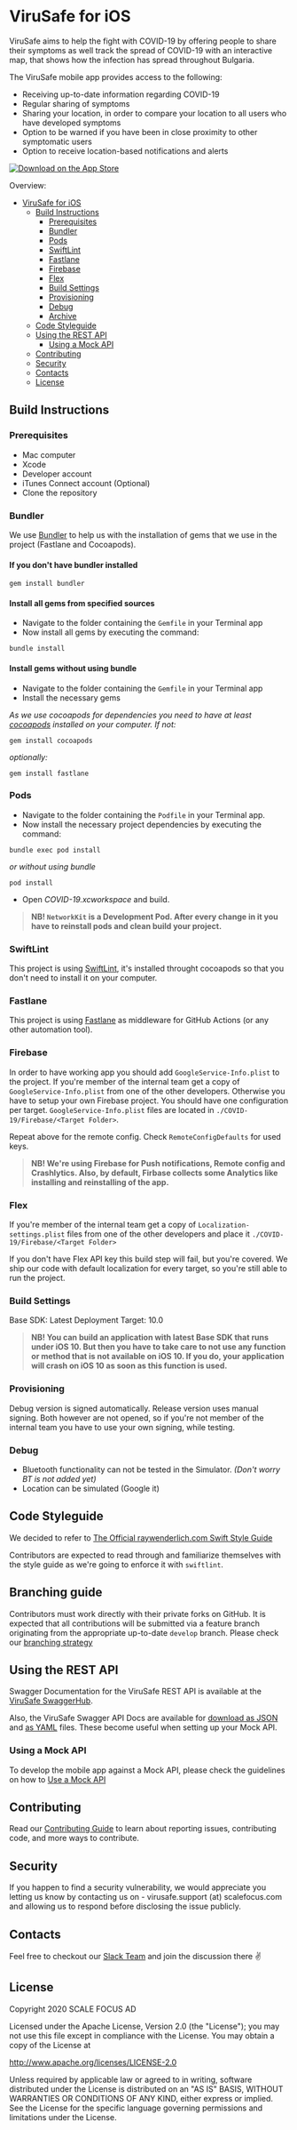 #  ViruSafe for iOS

ViruSafe aims to help the fight with COVID-19 by offering people to share their symptoms as well track the spread of COVID-19 with an interactive map, that shows how the infection has spread throughout Bulgaria.

The ViruSafe mobile app provides access to the following:
- Receiving up-to-date information regarding COVID-19
- Regular sharing of symptoms
- Sharing your location, in order to compare your location to all users who have developed symptoms
- Option to be warned if you have been in close proximity to other symptomatic users
- Option to receive location-based notifications and alerts

<a href="https://apps.apple.com/bg/app/virusafe/id1506362170?mt=8"><img alt='Download on the App Store' src='https://linkmaker.itunes.apple.com/en-gb/badge-lrg.svg?releaseDate=2020-04-06&kind=iossoftware&bubble=ios_apps'/></a>

Overview:
- [ViruSafe for iOS](#virusafe-for-ios)
  - [Build Instructions](#build-instructions)
    - [Prerequisites](#prerequisites)
    - [Bundler](#bundler)
    - [Pods](#pods)
    - [SwiftLint](#swiftlint)
    - [Fastlane](#fastlane)
    - [Firebase](#firebase)
    - [Flex](#flex)
    - [Build Settings](#build-settings)
    - [Provisioning](#provisioning)
    - [Debug](#debug)
    - [Archive](#archive)
  - [Code Styleguide](#code-styleguide)
  - [Using the REST API](#using-the-rest-api)
    - [Using a Mock API](#using-a-mock-api)
  - [Contributing](#contributing)
  - [Security](#security)
  - [Contacts](#contacts)
  - [License](#license)

##  Build Instructions

### Prerequisites

- Mac computer
- Xcode
- Developer account
- iTunes Connect account (Optional)
- Clone the repository

### Bundler

We use [Bundler](https://bundler.io) to help us with the installation of gems that we use in the project (Fastlane and Cocoapods).

#### If you don't have bundler installed

```
gem install bundler
```

#### Install all gems from specified sources

- Navigate to the folder containing the `Gemfile` in your Terminal app
- Now install all gems by executing the command: 

```
bundle install
```

#### Install gems without using bundle

- Navigate to the folder containing the `Gemfile` in your Terminal app
- Install the necessary gems 

_As we use cocoapods for dependencies you need to have at least [cocoapods](https://cocoapods.org/) installed on your computer. If not:_

```
gem install cocoapods
```

_optionally:_

```
gem install fastlane
```

### Pods

- Navigate to the folder containing the `Podfile` in your Terminal app.
- Now install the necessary project dependencies by executing the command: 

```
bundle exec pod install
```

_or without using bundle_

```
pod install
```

- Open *COVID-19.xcworkspace* and build.

> **NB!  `NetworkKit`  is a Development Pod. After every change in it you have to reinstall pods and clean build your project.**

### SwiftLint

This project is using [SwiftLint](https://github.com/realm/SwiftLint), it's installed throught cocoapods so that you don't need to install it on your computer. 

### Fastlane

This project is using [Fastlane](https://github.com/fastlane/fastlane) as middleware for GitHub Actions (or any other automation tool). 

### Firebase

In order to have working app you should add `GoogleService-Info.plist` to the project. If you're member of the internal team get a copy of `GoogleService-Info.plist` from one of the other developers. Otherwise you have to setup your own Firebase project. You should have one configuration per target.  `GoogleService-Info.plist`  files are located in `./COVID-19/Firebase/<Target Folder>`.

Repeat above for the remote config. Check `RemoteConfigDefaults` for used keys.

> **NB! We're using Firebase for Push notifications, Remote config and Crashlytics. Also, by default, Firbase collects some Analytics like installing and reinstalling of  the app.**

### Flex

If you're member of the internal team get a copy of `Localization-settings.plist` files from one of the other developers and place it  `./COVID-19/Firebase/<Target Folder>`

If you don't have Flex API key this build step will fail, but you're covered. We ship our code with default localization for every target, so you're still able to run the project.

### Build Settings

Base SDK:  Latest
Deployment Target:  10.0

> **NB! You can build an application with latest Base SDK that runs under iOS 10. But then you have to take care to not use any function or method that is not available on iOS 10. If you do, your application will crash on iOS 10 as soon as this function is used.**

### Provisioning

Debug version is signed automatically. Release version uses manual signing. Both however are not opened, so if you're not member of the internal team you have to use your own signing, while testing.

### Debug

- Bluetooth functionality can not be tested in the Simulator. *(Don't worry BT is not added yet)*
- Location can be simulated (Google it)

## Code Styleguide

We decided to refer to [The Official raywenderlich.com Swift Style Guide](https://github.com/raywenderlich/swift-style-guide)

Contributors are expected to read through and familiarize themselves with the style guide as we're going to enforce it with `swiftlint`.

## Branching guide

Contributors must work directly with their private forks on GitHub. It is expected that all contributions will be submitted via a feature branch originating from the appropriate up-to-date `develop` branch. Please check our [branching strategy](GIT-BRANCHING-STRATEGY.md)

## Using the REST API

Swagger Documentation for the ViruSafe REST API is available at the [ViruSafe SwaggerHub](https://app.swaggerhub.com/apis-docs/ViruSafe/viru-safe_backend_rest_api/1.0.0).

Also, the ViruSafe Swagger API Docs are available for [download as JSON](https://api.swaggerhub.com/apis/ViruSafe/viru-safe_backend_rest_api/1.0.0) and [as YAML](https://api.swaggerhub.com/apis/ViruSafe/viru-safe_backend_rest_api/1.0.0/swagger.yaml) files. These become useful when setting up your Mock API.

### Using a Mock API

To develop the mobile app against a Mock API, please check the guidelines on how to [Use a Mock API](Using-Mock-API.md)

## Contributing

Read our [Contributing Guide](CONTRIBUTING.md) to learn about reporting issues, contributing code, and more ways to contribute.

## Security

If you happen to find a security vulnerability, we would appreciate you letting us know by contacting us on - virusafe.support (at) scalefocus.com and allowing us to respond before disclosing the issue publicly.

## Contacts

Feel free to checkout our [Slack Team](https://join.slack.com/t/virusafe/shared_invite/zt-dthph60w-KGyk_s6rjoGa6WjR7~tCAg) and join the discussion there ✌️

## License

Copyright 2020 SCALE FOCUS AD

Licensed under the Apache License, Version 2.0 (the "License");
you may not use this file except in compliance with the License.
You may obtain a copy of the License at

http://www.apache.org/licenses/LICENSE-2.0

Unless required by applicable law or agreed to in writing, software
distributed under the License is distributed on an "AS IS" BASIS,
WITHOUT WARRANTIES OR CONDITIONS OF ANY KIND, either express or implied.
See the License for the specific language governing permissions and
limitations under the License.
